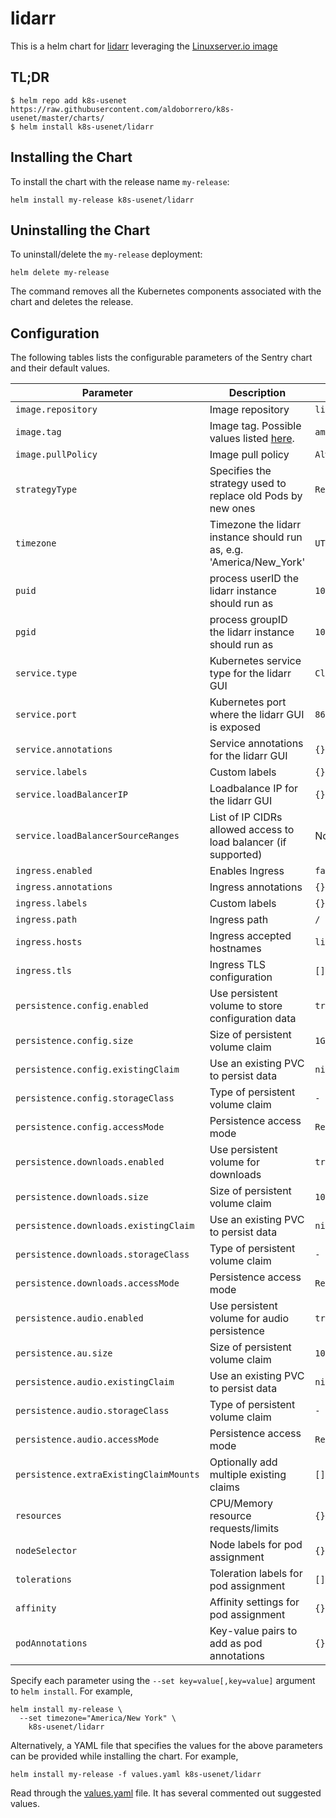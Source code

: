 # lidarr

This is a helm chart for [lidarr](https://github.com/lidarr/Lidarr) leveraging the [Linuxserver.io image](https://hub.docker.com/r/linuxserver/lidarr/)

## TL;DR

```shell
$ helm repo add k8s-usenet https://raw.githubusercontent.com/aldoborrero/k8s-usenet/master/charts/
$ helm install k8s-usenet/lidarr
```

## Installing the Chart

To install the chart with the release name `my-release`:

```console
helm install my-release k8s-usenet/lidarr
```

## Uninstalling the Chart

To uninstall/delete the `my-release` deployment:

```console
helm delete my-release
```

The command removes all the Kubernetes components associated with the chart and deletes the release.

## Configuration

The following tables lists the configurable parameters of the Sentry chart and their default values.

| Parameter                               | Description                                                                                 | Default                 |
|-----------------------------------------|---------------------------------------------------------------------------------------------|-------------------------|
| `image.repository`                      | Image repository                                                                            | `linuxserver/lidarr`    |                                                         
| `image.tag`                             | Image tag. Possible values listed [here](https://hub.docker.com/r/linuxserver/lidarr/tags/).| `amd64-latest`          |
| `image.pullPolicy`                      | Image pull policy                                                                           | `Always`                |
| `strategyType`                          | Specifies the strategy used to replace old Pods by new ones                                 | `Recreate`              |
| `timezone`                              | Timezone the lidarr instance should run as, e.g. 'America/New_York'                         | `UTC`                   |
| `puid`                                  | process userID the lidarr instance should run as                                            | `1001`                  |
| `pgid`                                  | process groupID the lidarr instance should run as                                           | `1001`                  |
| `service.type`                          | Kubernetes service type for the lidarr GUI                                                  | `ClusterIP`             |
| `service.port`                          | Kubernetes port where the lidarr GUI is exposed                                             | `8686`                  |
| `service.annotations`                   | Service annotations for the lidarr GUI                                                      | `{}`                    |
| `service.labels`                        | Custom labels                                                                               | `{}`                    |
| `service.loadBalancerIP`                | Loadbalance IP for the lidarr GUI                                                           | `{}`                    |
| `service.loadBalancerSourceRanges`      | List of IP CIDRs allowed access to load balancer (if supported)                             | None                    |
| `ingress.enabled`                       | Enables Ingress                                                                             | `false`                 |
| `ingress.annotations`                   | Ingress annotations                                                                         | `{}`                    |
| `ingress.labels`                        | Custom labels                                                                               | `{}`                    |
| `ingress.path`                          | Ingress path                                                                                | `/`                     |
| `ingress.hosts`                         | Ingress accepted hostnames                                                                  | `lidarr.local`          |
| `ingress.tls`                           | Ingress TLS configuration                                                                   | `[]`                    |
| `persistence.config.enabled`            | Use persistent volume to store configuration data                                           | `true`                  |
| `persistence.config.size`               | Size of persistent volume claim                                                             | `1Gi`                   |
| `persistence.config.existingClaim`      | Use an existing PVC to persist data                                                         | `nil`                   |
| `persistence.config.storageClass`       | Type of persistent volume claim                                                             | `-`                     |
| `persistence.config.accessMode`         | Persistence access mode                                                                     | `ReadWriteOnce`         |
| `persistence.downloads.enabled`         | Use persistent volume for downloads                                                         | `true`                  |
| `persistence.downloads.size`            | Size of persistent volume claim                                                             | `10Gi`                  |
| `persistence.downloads.existingClaim`   | Use an existing PVC to persist data                                                         | `nil`                   |
| `persistence.downloads.storageClass`    | Type of persistent volume claim                                                             | `-`                     |
| `persistence.downloads.accessMode`      | Persistence access mode                                                                     | `ReadWriteOnce`         |
| `persistence.audio.enabled`             | Use persistent volume for audio persistence                                                 | `true`                  |
| `persistence.au.size`                   | Size of persistent volume claim                                                             | `10Gi`                  |
| `persistence.audio.existingClaim`       | Use an existing PVC to persist data                                                         | `nil`                   |
| `persistence.audio.storageClass`        | Type of persistent volume claim                                                             | `-`                     |
| `persistence.audio.accessMode`          | Persistence access mode                                                                     | `ReadWriteOnce`         |
| `persistence.extraExistingClaimMounts`  | Optionally add multiple existing claims                                                     | `[]`                    |
| `resources`                             | CPU/Memory resource requests/limits                                                         | `{}`                    |
| `nodeSelector`                          | Node labels for pod assignment                                                              | `{}`                    |
| `tolerations`                           | Toleration labels for pod assignment                                                        | `[]`                    |
| `affinity`                              | Affinity settings for pod assignment                                                        | `{}`                    |
| `podAnnotations`                        | Key-value pairs to add as pod annotations                                                   | `{}`                    |

Specify each parameter using the `--set key=value[,key=value]` argument to `helm install`. For example,

```console
helm install my-release \
  --set timezone="America/New York" \
    k8s-usenet/lidarr
```

Alternatively, a YAML file that specifies the values for the above parameters can be provided while installing the chart. For example,

```console
helm install my-release -f values.yaml k8s-usenet/lidarr
```

Read through the [values.yaml](values.yaml) file. It has several commented out suggested values.
